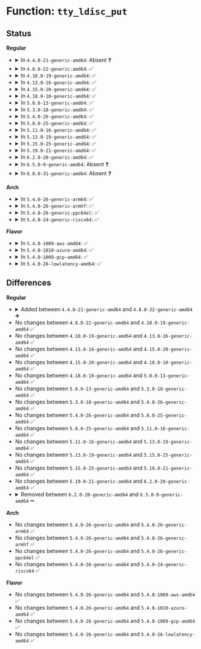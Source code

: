 # Function: <code>tty_ldisc_put</code>

## Status
<b>Regular</b>
<ul>
<li>
<details>
<summary>In <code>4.4.0-21-generic-amd64</code>: Absent ❓</summary>

```json
{
  "name": "tty_ldisc_put",
  "collision_type": "Unique Static",
  "inline_type": "Full",
  "funcs": [
    {
      "addr": 18446744071583996700,
      "name": "tty_ldisc_put",
      "external": false,
      "loc": "drivers/tty/tty_ldisc.c:188",
      "file": "drivers/tty/tty_ldisc.c",
      "inline": "declared, inlined",
      "caller_inline": [
        "drivers/tty/tty_ldisc.c:tty_ldisc_kill",
        "drivers/tty/tty_ldisc.c:tty_ldisc_reinit",
        "drivers/tty/tty_ldisc.c:tty_set_ldisc",
        "drivers/tty/tty_ldisc.c:tty_set_ldisc",
        "drivers/tty/tty_ldisc.c:tty_set_ldisc",
        "drivers/tty/tty_ldisc.c:tty_set_ldisc",
        "drivers/tty/tty_ldisc.c:tty_set_ldisc",
        "drivers/tty/tty_ldisc.c:tty_set_ldisc",
        "drivers/tty/tty_ldisc.c:tty_ldisc_deinit"
      ],
      "caller_func": []
    }
  ],
  "symbols": []
}
```
</details>
</li>
<li>
<details>
<summary>In <code>4.8.0-22-generic-amd64</code>: ✅</summary>

```c
void tty_ldisc_put(struct tty_ldisc * ld)
```

```json
{
  "name": "tty_ldisc_put",
  "collision_type": "Unique Static",
  "inline_type": "No",
  "funcs": [
    {
      "addr": 18446744071584328480,
      "name": "tty_ldisc_put",
      "external": false,
      "loc": "drivers/tty/tty_ldisc.c:195",
      "file": "drivers/tty/tty_ldisc.c",
      "inline": "seen, unknown",
      "caller_inline": [],
      "caller_func": [
        "drivers/tty/tty_ldisc.c:tty_ldisc_deinit",
        "drivers/tty/tty_ldisc.c:tty_ldisc_reinit",
        "drivers/tty/tty_ldisc.c:tty_ldisc_reinit",
        "drivers/tty/tty_ldisc.c:tty_ldisc_kill",
        "drivers/tty/tty_ldisc.c:tty_set_ldisc",
        "drivers/tty/tty_ldisc.c:tty_set_ldisc",
        "drivers/tty/tty_ldisc.c:tty_set_ldisc"
      ]
    }
  ],
  "symbols": [
    {
      "addr": 18446744071584328480,
      "name": "tty_ldisc_put",
      "section": ".text",
      "bind": "STB_LOCAL",
      "size": 86
    }
  ]
}
```
</details>
</li>
<li>
<details>
<summary>In <code>4.10.0-19-generic-amd64</code>: ✅</summary>

```c
void tty_ldisc_put(struct tty_ldisc * ld)
```

```json
{
  "name": "tty_ldisc_put",
  "collision_type": "Unique Static",
  "inline_type": "No",
  "funcs": [
    {
      "addr": 18446744071584510432,
      "name": "tty_ldisc_put",
      "external": false,
      "loc": "drivers/tty/tty_ldisc.c:195",
      "file": "drivers/tty/tty_ldisc.c",
      "inline": "seen, unknown",
      "caller_inline": [],
      "caller_func": [
        "drivers/tty/tty_ldisc.c:tty_ldisc_deinit",
        "drivers/tty/tty_ldisc.c:tty_ldisc_reinit",
        "drivers/tty/tty_ldisc.c:tty_ldisc_reinit",
        "drivers/tty/tty_ldisc.c:tty_ldisc_kill",
        "drivers/tty/tty_ldisc.c:tty_set_ldisc",
        "drivers/tty/tty_ldisc.c:tty_set_ldisc",
        "drivers/tty/tty_ldisc.c:tty_set_ldisc"
      ]
    }
  ],
  "symbols": [
    {
      "addr": 18446744071584510432,
      "name": "tty_ldisc_put",
      "section": ".text",
      "bind": "STB_LOCAL",
      "size": 86
    }
  ]
}
```
</details>
</li>
<li>
<details>
<summary>In <code>4.13.0-16-generic-amd64</code>: ✅</summary>

```c
void tty_ldisc_put(struct tty_ldisc * ld)
```

```json
{
  "name": "tty_ldisc_put",
  "collision_type": "Unique Static",
  "inline_type": "No",
  "funcs": [
    {
      "addr": 18446744071584589872,
      "name": "tty_ldisc_put",
      "external": false,
      "loc": "drivers/tty/tty_ldisc.c:195",
      "file": "drivers/tty/tty_ldisc.c",
      "inline": "seen, unknown",
      "caller_inline": [],
      "caller_func": [
        "drivers/tty/tty_ldisc.c:tty_ldisc_deinit",
        "drivers/tty/tty_ldisc.c:tty_ldisc_reinit",
        "drivers/tty/tty_ldisc.c:tty_ldisc_reinit",
        "drivers/tty/tty_ldisc.c:tty_ldisc_kill",
        "drivers/tty/tty_ldisc.c:tty_set_ldisc",
        "drivers/tty/tty_ldisc.c:tty_set_ldisc",
        "drivers/tty/tty_ldisc.c:tty_set_ldisc",
        "drivers/tty/tty_ldisc.c:tty_ldisc_failto"
      ]
    }
  ],
  "symbols": [
    {
      "addr": 18446744071584589872,
      "name": "tty_ldisc_put",
      "section": ".text",
      "bind": "STB_LOCAL",
      "size": 54
    }
  ]
}
```
</details>
</li>
<li>
<details>
<summary>In <code>4.15.0-20-generic-amd64</code>: ✅</summary>

```c
void tty_ldisc_put(struct tty_ldisc * ld)
```

```json
{
  "name": "tty_ldisc_put",
  "collision_type": "Unique Static",
  "inline_type": "No",
  "funcs": [
    {
      "addr": 18446744071585001936,
      "name": "tty_ldisc_put",
      "external": false,
      "loc": "drivers/tty/tty_ldisc.c:196",
      "file": "drivers/tty/tty_ldisc.c",
      "inline": "seen, unknown",
      "caller_inline": [],
      "caller_func": [
        "drivers/tty/tty_ldisc.c:tty_ldisc_deinit",
        "drivers/tty/tty_ldisc.c:tty_ldisc_reinit",
        "drivers/tty/tty_ldisc.c:tty_ldisc_reinit",
        "drivers/tty/tty_ldisc.c:tty_ldisc_kill",
        "drivers/tty/tty_ldisc.c:tty_set_ldisc",
        "drivers/tty/tty_ldisc.c:tty_set_ldisc",
        "drivers/tty/tty_ldisc.c:tty_set_ldisc",
        "drivers/tty/tty_ldisc.c:tty_ldisc_failto"
      ]
    }
  ],
  "symbols": [
    {
      "addr": 18446744071585001936,
      "name": "tty_ldisc_put",
      "section": ".text",
      "bind": "STB_LOCAL",
      "size": 56
    }
  ]
}
```
</details>
</li>
<li>
<details>
<summary>In <code>4.18.0-10-generic-amd64</code>: ✅</summary>

```c
void tty_ldisc_put(struct tty_ldisc * ld)
```

```json
{
  "name": "tty_ldisc_put",
  "collision_type": "Unique Static",
  "inline_type": "No",
  "funcs": [
    {
      "addr": 18446744071585236208,
      "name": "tty_ldisc_put",
      "external": false,
      "loc": "drivers/tty/tty_ldisc.c:195",
      "file": "drivers/tty/tty_ldisc.c",
      "inline": "seen, unknown",
      "caller_inline": [],
      "caller_func": [
        "drivers/tty/tty_ldisc.c:tty_ldisc_deinit",
        "drivers/tty/tty_ldisc.c:tty_ldisc_reinit",
        "drivers/tty/tty_ldisc.c:tty_ldisc_reinit",
        "drivers/tty/tty_ldisc.c:tty_ldisc_kill",
        "drivers/tty/tty_ldisc.c:tty_set_ldisc",
        "drivers/tty/tty_ldisc.c:tty_set_ldisc",
        "drivers/tty/tty_ldisc.c:tty_ldisc_failto"
      ]
    }
  ],
  "symbols": [
    {
      "addr": 18446744071585236208,
      "name": "tty_ldisc_put",
      "section": ".text",
      "bind": "STB_LOCAL",
      "size": 55
    }
  ]
}
```
</details>
</li>
<li>
<details>
<summary>In <code>5.0.0-13-generic-amd64</code>: ✅</summary>

```c
void tty_ldisc_put(struct tty_ldisc * ld)
```

```json
{
  "name": "tty_ldisc_put",
  "collision_type": "Unique Static",
  "inline_type": "No",
  "funcs": [
    {
      "addr": 18446744071585355456,
      "name": "tty_ldisc_put",
      "external": false,
      "loc": "drivers/tty/tty_ldisc.c:195",
      "file": "drivers/tty/tty_ldisc.c",
      "inline": "seen, unknown",
      "caller_inline": [],
      "caller_func": [
        "drivers/tty/tty_ldisc.c:tty_ldisc_deinit",
        "drivers/tty/tty_ldisc.c:tty_ldisc_reinit",
        "drivers/tty/tty_ldisc.c:tty_ldisc_reinit",
        "drivers/tty/tty_ldisc.c:tty_ldisc_kill",
        "drivers/tty/tty_ldisc.c:tty_set_ldisc",
        "drivers/tty/tty_ldisc.c:tty_set_ldisc",
        "drivers/tty/tty_ldisc.c:tty_ldisc_failto"
      ]
    }
  ],
  "symbols": [
    {
      "addr": 18446744071585355456,
      "name": "tty_ldisc_put",
      "section": ".text",
      "bind": "STB_LOCAL",
      "size": 55
    }
  ]
}
```
</details>
</li>
<li>
<details>
<summary>In <code>5.3.0-18-generic-amd64</code>: ✅</summary>

```c
void tty_ldisc_put(struct tty_ldisc * ld)
```

```json
{
  "name": "tty_ldisc_put",
  "collision_type": "Unique Static",
  "inline_type": "No",
  "funcs": [
    {
      "addr": 18446744071585568656,
      "name": "tty_ldisc_put",
      "external": false,
      "loc": "drivers/tty/tty_ldisc.c:204",
      "file": "drivers/tty/tty_ldisc.c",
      "inline": "seen, unknown",
      "caller_inline": [],
      "caller_func": [
        "drivers/tty/tty_ldisc.c:tty_ldisc_deinit",
        "drivers/tty/tty_ldisc.c:tty_ldisc_reinit",
        "drivers/tty/tty_ldisc.c:tty_ldisc_reinit",
        "drivers/tty/tty_ldisc.c:tty_ldisc_kill",
        "drivers/tty/tty_ldisc.c:tty_set_ldisc",
        "drivers/tty/tty_ldisc.c:tty_set_ldisc",
        "drivers/tty/tty_ldisc.c:tty_ldisc_failto"
      ]
    }
  ],
  "symbols": [
    {
      "addr": 18446744071585568656,
      "name": "tty_ldisc_put",
      "section": ".text",
      "bind": "STB_LOCAL",
      "size": 56
    }
  ]
}
```
</details>
</li>
<li>
<details>
<summary>In <code>5.4.0-26-generic-amd64</code>: ✅</summary>

```c
void tty_ldisc_put(struct tty_ldisc * ld)
```

```json
{
  "name": "tty_ldisc_put",
  "collision_type": "Unique Static",
  "inline_type": "No",
  "funcs": [
    {
      "addr": 18446744071585709856,
      "name": "tty_ldisc_put",
      "external": false,
      "loc": "drivers/tty/tty_ldisc.c:204",
      "file": "drivers/tty/tty_ldisc.c",
      "inline": "seen, unknown",
      "caller_inline": [],
      "caller_func": [
        "drivers/tty/tty_ldisc.c:tty_ldisc_deinit",
        "drivers/tty/tty_ldisc.c:tty_ldisc_reinit",
        "drivers/tty/tty_ldisc.c:tty_ldisc_reinit",
        "drivers/tty/tty_ldisc.c:tty_ldisc_kill",
        "drivers/tty/tty_ldisc.c:tty_set_ldisc",
        "drivers/tty/tty_ldisc.c:tty_set_ldisc",
        "drivers/tty/tty_ldisc.c:tty_ldisc_failto"
      ]
    }
  ],
  "symbols": [
    {
      "addr": 18446744071585709856,
      "name": "tty_ldisc_put",
      "section": ".text",
      "bind": "STB_LOCAL",
      "size": 56
    }
  ]
}
```
</details>
</li>
<li>
<details>
<summary>In <code>5.8.0-25-generic-amd64</code>: ✅</summary>

```c
void tty_ldisc_put(struct tty_ldisc * ld)
```

```json
{
  "name": "tty_ldisc_put",
  "collision_type": "Unique Static",
  "inline_type": "No",
  "funcs": [
    {
      "addr": 18446744071586439328,
      "name": "tty_ldisc_put",
      "external": false,
      "loc": "drivers/tty/tty_ldisc.c:199",
      "file": "drivers/tty/tty_ldisc.c",
      "inline": "seen, unknown",
      "caller_inline": [],
      "caller_func": [
        "drivers/tty/tty_ldisc.c:tty_ldisc_deinit",
        "drivers/tty/tty_ldisc.c:tty_ldisc_release",
        "drivers/tty/tty_ldisc.c:tty_ldisc_release",
        "drivers/tty/tty_ldisc.c:tty_ldisc_hangup",
        "drivers/tty/tty_ldisc.c:tty_ldisc_reinit",
        "drivers/tty/tty_ldisc.c:tty_ldisc_reinit",
        "drivers/tty/tty_ldisc.c:tty_set_ldisc",
        "drivers/tty/tty_ldisc.c:tty_set_ldisc",
        "drivers/tty/tty_ldisc.c:tty_ldisc_failto"
      ]
    }
  ],
  "symbols": [
    {
      "addr": 18446744071586439328,
      "name": "tty_ldisc_put",
      "section": ".text",
      "bind": "STB_LOCAL",
      "size": 92
    }
  ]
}
```
</details>
</li>
<li>
<details>
<summary>In <code>5.11.0-16-generic-amd64</code>: ✅</summary>

```c
void tty_ldisc_put(struct tty_ldisc * ld)
```

```json
{
  "name": "tty_ldisc_put",
  "collision_type": "Unique Static",
  "inline_type": "No",
  "funcs": [
    {
      "addr": 18446744071586553856,
      "name": "tty_ldisc_put",
      "external": false,
      "loc": "drivers/tty/tty_ldisc.c:198",
      "file": "drivers/tty/tty_ldisc.c",
      "inline": "seen, unknown",
      "caller_inline": [],
      "caller_func": [
        "drivers/tty/tty_ldisc.c:tty_ldisc_deinit",
        "drivers/tty/tty_ldisc.c:tty_ldisc_release",
        "drivers/tty/tty_ldisc.c:tty_ldisc_release",
        "drivers/tty/tty_ldisc.c:tty_ldisc_hangup",
        "drivers/tty/tty_ldisc.c:tty_ldisc_reinit",
        "drivers/tty/tty_ldisc.c:tty_ldisc_reinit",
        "drivers/tty/tty_ldisc.c:tty_set_ldisc",
        "drivers/tty/tty_ldisc.c:tty_set_ldisc",
        "drivers/tty/tty_ldisc.c:tty_ldisc_failto"
      ]
    }
  ],
  "symbols": [
    {
      "addr": 18446744071586553856,
      "name": "tty_ldisc_put",
      "section": ".text",
      "bind": "STB_LOCAL",
      "size": 92
    }
  ]
}
```
</details>
</li>
<li>
<details>
<summary>In <code>5.13.0-19-generic-amd64</code>: ✅</summary>

```c
void tty_ldisc_put(struct tty_ldisc * ld)
```

```json
{
  "name": "tty_ldisc_put",
  "collision_type": "Unique Static",
  "inline_type": "No",
  "funcs": [
    {
      "addr": 18446744071586438608,
      "name": "tty_ldisc_put",
      "external": false,
      "loc": "drivers/tty/tty_ldisc.c:199",
      "file": "drivers/tty/tty_ldisc.c",
      "inline": "seen, unknown",
      "caller_inline": [],
      "caller_func": [
        "drivers/tty/tty_ldisc.c:tty_ldisc_deinit",
        "drivers/tty/tty_ldisc.c:tty_ldisc_release",
        "drivers/tty/tty_ldisc.c:tty_ldisc_release",
        "drivers/tty/tty_ldisc.c:tty_ldisc_hangup",
        "drivers/tty/tty_ldisc.c:tty_ldisc_reinit",
        "drivers/tty/tty_ldisc.c:tty_ldisc_reinit",
        "drivers/tty/tty_ldisc.c:tty_set_ldisc",
        "drivers/tty/tty_ldisc.c:tty_set_ldisc",
        "drivers/tty/tty_ldisc.c:tty_ldisc_failto"
      ]
    }
  ],
  "symbols": [
    {
      "addr": 18446744071586438608,
      "name": "tty_ldisc_put",
      "section": ".text",
      "bind": "STB_LOCAL",
      "size": 92
    }
  ]
}
```
</details>
</li>
<li>
<details>
<summary>In <code>5.15.0-25-generic-amd64</code>: ✅</summary>

```c
void tty_ldisc_put(struct tty_ldisc * ld)
```

```json
{
  "name": "tty_ldisc_put",
  "collision_type": "Unique Static",
  "inline_type": "No",
  "funcs": [
    {
      "addr": 18446744071586964160,
      "name": "tty_ldisc_put",
      "external": false,
      "loc": "drivers/tty/tty_ldisc.c:184",
      "file": "drivers/tty/tty_ldisc.c",
      "inline": "seen, unknown",
      "caller_inline": [],
      "caller_func": [
        "drivers/tty/tty_ldisc.c:tty_ldisc_deinit",
        "drivers/tty/tty_ldisc.c:tty_ldisc_release",
        "drivers/tty/tty_ldisc.c:tty_ldisc_release",
        "drivers/tty/tty_ldisc.c:tty_ldisc_hangup",
        "drivers/tty/tty_ldisc.c:tty_ldisc_reinit",
        "drivers/tty/tty_ldisc.c:tty_ldisc_reinit",
        "drivers/tty/tty_ldisc.c:tty_set_ldisc",
        "drivers/tty/tty_ldisc.c:tty_set_ldisc",
        "drivers/tty/tty_ldisc.c:tty_ldisc_failto"
      ]
    }
  ],
  "symbols": [
    {
      "addr": 18446744071586964160,
      "name": "tty_ldisc_put",
      "section": ".text",
      "bind": "STB_LOCAL",
      "size": 85
    }
  ]
}
```
</details>
</li>
<li>
<details>
<summary>In <code>5.19.0-21-generic-amd64</code>: ✅</summary>

```c
void tty_ldisc_put(struct tty_ldisc * ld)
```

```json
{
  "name": "tty_ldisc_put",
  "collision_type": "Unique Static",
  "inline_type": "No",
  "funcs": [
    {
      "addr": 18446744071588259392,
      "name": "tty_ldisc_put",
      "external": false,
      "loc": "drivers/tty/tty_ldisc.c:179",
      "file": "drivers/tty/tty_ldisc.c",
      "inline": "seen, unknown",
      "caller_inline": [],
      "caller_func": [
        "drivers/tty/tty_ldisc.c:tty_ldisc_deinit",
        "drivers/tty/tty_ldisc.c:tty_ldisc_release",
        "drivers/tty/tty_ldisc.c:tty_ldisc_release",
        "drivers/tty/tty_ldisc.c:tty_ldisc_release",
        "drivers/tty/tty_ldisc.c:tty_ldisc_release",
        "drivers/tty/tty_ldisc.c:tty_ldisc_release",
        "drivers/tty/tty_ldisc.c:tty_ldisc_hangup",
        "drivers/tty/tty_ldisc.c:tty_ldisc_reinit",
        "drivers/tty/tty_ldisc.c:tty_ldisc_reinit",
        "drivers/tty/tty_ldisc.c:tty_set_ldisc",
        "drivers/tty/tty_ldisc.c:tty_set_ldisc",
        "drivers/tty/tty_ldisc.c:tty_ldisc_failto"
      ]
    }
  ],
  "symbols": [
    {
      "addr": 18446744071588259392,
      "name": "tty_ldisc_put",
      "section": ".text",
      "bind": "STB_LOCAL",
      "size": 105
    }
  ]
}
```
</details>
</li>
<li>
<details>
<summary>In <code>6.2.0-20-generic-amd64</code>: ✅</summary>

```c
void tty_ldisc_put(struct tty_ldisc * ld)
```

```json
{
  "name": "tty_ldisc_put",
  "collision_type": "Unique Static",
  "inline_type": "No",
  "funcs": [
    {
      "addr": 18446744071589672832,
      "name": "tty_ldisc_put",
      "external": false,
      "loc": "drivers/tty/tty_ldisc.c:179",
      "file": "drivers/tty/tty_ldisc.c",
      "inline": "seen, unknown",
      "caller_inline": [],
      "caller_func": [
        "drivers/tty/tty_ldisc.c:tty_ldisc_deinit",
        "drivers/tty/tty_ldisc.c:tty_ldisc_release",
        "drivers/tty/tty_ldisc.c:tty_ldisc_release",
        "drivers/tty/tty_ldisc.c:tty_ldisc_release",
        "drivers/tty/tty_ldisc.c:tty_ldisc_release",
        "drivers/tty/tty_ldisc.c:tty_ldisc_release",
        "drivers/tty/tty_ldisc.c:tty_ldisc_hangup",
        "drivers/tty/tty_ldisc.c:tty_ldisc_reinit",
        "drivers/tty/tty_ldisc.c:tty_ldisc_reinit",
        "drivers/tty/tty_ldisc.c:tty_set_ldisc",
        "drivers/tty/tty_ldisc.c:tty_set_ldisc",
        "drivers/tty/tty_ldisc.c:tty_ldisc_failto"
      ]
    }
  ],
  "symbols": [
    {
      "addr": 18446744071589672832,
      "name": "tty_ldisc_put",
      "section": ".text",
      "bind": "STB_LOCAL",
      "size": 105
    }
  ]
}
```
</details>
</li>
<li>
<details>
<summary>In <code>6.5.0-9-generic-amd64</code>: Absent ❓</summary>

```json
{
  "name": "tty_ldisc_put",
  "collision_type": "Unique Static",
  "inline_type": "Full",
  "funcs": [
    {
      "addr": 18446744071589980892,
      "name": "tty_ldisc_put",
      "external": false,
      "loc": "drivers/tty/tty_ldisc.c:178",
      "file": "drivers/tty/tty_ldisc.c",
      "inline": "not declared, inlined",
      "caller_inline": [
        "drivers/tty/tty_ldisc.c:tty_ldisc_deinit",
        "drivers/tty/tty_ldisc.c:tty_ldisc_release",
        "drivers/tty/tty_ldisc.c:tty_ldisc_release",
        "drivers/tty/tty_ldisc.c:tty_ldisc_hangup",
        "drivers/tty/tty_ldisc.c:tty_ldisc_reinit",
        "drivers/tty/tty_ldisc.c:tty_ldisc_reinit",
        "drivers/tty/tty_ldisc.c:tty_set_ldisc",
        "drivers/tty/tty_ldisc.c:tty_set_ldisc",
        "drivers/tty/tty_ldisc.c:tty_ldisc_failto"
      ],
      "caller_func": []
    }
  ],
  "symbols": []
}
```
</details>
</li>
<li>
<details>
<summary>In <code>6.8.0-31-generic-amd64</code>: Absent ❓</summary>

```json
{
  "name": "tty_ldisc_put",
  "collision_type": "Unique Static",
  "inline_type": "Full",
  "funcs": [
    {
      "addr": 18446744071590319612,
      "name": "tty_ldisc_put",
      "external": false,
      "loc": "drivers/tty/tty_ldisc.c:178",
      "file": "drivers/tty/tty_ldisc.c",
      "inline": "not declared, inlined",
      "caller_inline": [
        "drivers/tty/tty_ldisc.c:tty_ldisc_deinit",
        "drivers/tty/tty_ldisc.c:tty_ldisc_release",
        "drivers/tty/tty_ldisc.c:tty_ldisc_release",
        "drivers/tty/tty_ldisc.c:tty_ldisc_hangup",
        "drivers/tty/tty_ldisc.c:tty_ldisc_reinit",
        "drivers/tty/tty_ldisc.c:tty_ldisc_reinit",
        "drivers/tty/tty_ldisc.c:tty_set_ldisc",
        "drivers/tty/tty_ldisc.c:tty_set_ldisc",
        "drivers/tty/tty_ldisc.c:tty_ldisc_failto"
      ],
      "caller_func": []
    }
  ],
  "symbols": []
}
```
</details>
</li>
</ul>
<b>Arch</b>
<ul>
<li>
<details>
<summary>In <code>5.4.0-26-generic-arm64</code>: ✅</summary>

```c
void tty_ldisc_put(struct tty_ldisc * ld)
```

```json
{
  "name": "tty_ldisc_put",
  "collision_type": "Unique Static",
  "inline_type": "No",
  "funcs": [
    {
      "addr": 18446603336498398056,
      "name": "tty_ldisc_put",
      "external": false,
      "loc": "drivers/tty/tty_ldisc.c:204",
      "file": "drivers/tty/tty_ldisc.c",
      "inline": "seen, unknown",
      "caller_inline": [],
      "caller_func": [
        "drivers/tty/tty_ldisc.c:tty_ldisc_deinit",
        "drivers/tty/tty_ldisc.c:tty_ldisc_reinit",
        "drivers/tty/tty_ldisc.c:tty_ldisc_reinit",
        "drivers/tty/tty_ldisc.c:tty_ldisc_kill",
        "drivers/tty/tty_ldisc.c:tty_set_ldisc",
        "drivers/tty/tty_ldisc.c:tty_set_ldisc",
        "drivers/tty/tty_ldisc.c:tty_ldisc_failto"
      ]
    }
  ],
  "symbols": [
    {
      "addr": 18446603336498398056,
      "name": "tty_ldisc_put",
      "section": ".text",
      "bind": "STB_LOCAL",
      "size": 80
    }
  ]
}
```
</details>
</li>
<li>
<details>
<summary>In <code>5.4.0-26-generic-armhf</code>: ✅</summary>

```c
void tty_ldisc_put(struct tty_ldisc * ld)
```

```json
{
  "name": "tty_ldisc_put",
  "collision_type": "Unique Static",
  "inline_type": "No",
  "funcs": [
    {
      "addr": 3231073384,
      "name": "tty_ldisc_put",
      "external": false,
      "loc": "drivers/tty/tty_ldisc.c:204",
      "file": "drivers/tty/tty_ldisc.c",
      "inline": "seen, unknown",
      "caller_inline": [],
      "caller_func": [
        "drivers/tty/tty_ldisc.c:tty_ldisc_deinit",
        "drivers/tty/tty_ldisc.c:tty_ldisc_reinit",
        "drivers/tty/tty_ldisc.c:tty_ldisc_reinit",
        "drivers/tty/tty_ldisc.c:tty_ldisc_kill",
        "drivers/tty/tty_ldisc.c:tty_set_ldisc",
        "drivers/tty/tty_ldisc.c:tty_set_ldisc",
        "drivers/tty/tty_ldisc.c:tty_ldisc_failto"
      ]
    }
  ],
  "symbols": [
    {
      "addr": 3231073384,
      "name": "tty_ldisc_put",
      "section": ".text",
      "bind": "STB_LOCAL",
      "size": 100
    }
  ]
}
```
</details>
</li>
<li>
<details>
<summary>In <code>5.4.0-26-generic-ppc64el</code>: ✅</summary>

```c
void tty_ldisc_put(struct tty_ldisc * ld)
```

```json
{
  "name": "tty_ldisc_put",
  "collision_type": "Unique Static",
  "inline_type": "No",
  "funcs": [
    {
      "addr": 13835058055291580528,
      "name": "tty_ldisc_put",
      "external": false,
      "loc": "drivers/tty/tty_ldisc.c:204",
      "file": "drivers/tty/tty_ldisc.c",
      "inline": "seen, unknown",
      "caller_inline": [],
      "caller_func": [
        "drivers/tty/tty_ldisc.c:tty_ldisc_deinit",
        "drivers/tty/tty_ldisc.c:tty_ldisc_reinit",
        "drivers/tty/tty_ldisc.c:tty_ldisc_reinit",
        "drivers/tty/tty_ldisc.c:tty_ldisc_kill",
        "drivers/tty/tty_ldisc.c:tty_set_ldisc",
        "drivers/tty/tty_ldisc.c:tty_set_ldisc",
        "drivers/tty/tty_ldisc.c:tty_ldisc_failto"
      ]
    }
  ],
  "symbols": [
    {
      "addr": 13835058055291580528,
      "name": "tty_ldisc_put",
      "section": ".text",
      "bind": "STB_LOCAL",
      "size": 112
    }
  ]
}
```
</details>
</li>
<li>
<details>
<summary>In <code>5.4.0-24-generic-riscv64</code>: ✅</summary>

```c
void tty_ldisc_put(struct tty_ldisc * ld)
```

```json
{
  "name": "tty_ldisc_put",
  "collision_type": "Unique Static",
  "inline_type": "No",
  "funcs": [
    {
      "addr": 18446743936276059612,
      "name": "tty_ldisc_put",
      "external": false,
      "loc": "drivers/tty/tty_ldisc.c:204",
      "file": "drivers/tty/tty_ldisc.c",
      "inline": "seen, unknown",
      "caller_inline": [],
      "caller_func": [
        "drivers/tty/tty_ldisc.c:tty_ldisc_deinit",
        "drivers/tty/tty_ldisc.c:tty_ldisc_reinit",
        "drivers/tty/tty_ldisc.c:tty_ldisc_reinit",
        "drivers/tty/tty_ldisc.c:tty_ldisc_kill",
        "drivers/tty/tty_ldisc.c:tty_set_ldisc",
        "drivers/tty/tty_ldisc.c:tty_set_ldisc",
        "drivers/tty/tty_ldisc.c:tty_ldisc_failto"
      ]
    }
  ],
  "symbols": [
    {
      "addr": 18446743936276059612,
      "name": "tty_ldisc_put",
      "section": ".text",
      "bind": "STB_LOCAL",
      "size": 74
    }
  ]
}
```
</details>
</li>
</ul>
<b>Flavor</b>
<ul>
<li>
<details>
<summary>In <code>5.4.0-1009-aws-amd64</code>: ✅</summary>

```c
void tty_ldisc_put(struct tty_ldisc * ld)
```

```json
{
  "name": "tty_ldisc_put",
  "collision_type": "Unique Static",
  "inline_type": "No",
  "funcs": [
    {
      "addr": 18446744071585470880,
      "name": "tty_ldisc_put",
      "external": false,
      "loc": "drivers/tty/tty_ldisc.c:204",
      "file": "drivers/tty/tty_ldisc.c",
      "inline": "seen, unknown",
      "caller_inline": [],
      "caller_func": [
        "drivers/tty/tty_ldisc.c:tty_ldisc_deinit",
        "drivers/tty/tty_ldisc.c:tty_ldisc_reinit",
        "drivers/tty/tty_ldisc.c:tty_ldisc_reinit",
        "drivers/tty/tty_ldisc.c:tty_ldisc_kill",
        "drivers/tty/tty_ldisc.c:tty_set_ldisc",
        "drivers/tty/tty_ldisc.c:tty_set_ldisc",
        "drivers/tty/tty_ldisc.c:tty_ldisc_failto"
      ]
    }
  ],
  "symbols": [
    {
      "addr": 18446744071585470880,
      "name": "tty_ldisc_put",
      "section": ".text",
      "bind": "STB_LOCAL",
      "size": 56
    }
  ]
}
```
</details>
</li>
<li>
<details>
<summary>In <code>5.4.0-1010-azure-amd64</code>: ✅</summary>

```c
void tty_ldisc_put(struct tty_ldisc * ld)
```

```json
{
  "name": "tty_ldisc_put",
  "collision_type": "Unique Static",
  "inline_type": "No",
  "funcs": [
    {
      "addr": 18446744071585340896,
      "name": "tty_ldisc_put",
      "external": false,
      "loc": "drivers/tty/tty_ldisc.c:204",
      "file": "drivers/tty/tty_ldisc.c",
      "inline": "seen, unknown",
      "caller_inline": [],
      "caller_func": [
        "drivers/tty/tty_ldisc.c:tty_ldisc_deinit",
        "drivers/tty/tty_ldisc.c:tty_ldisc_reinit",
        "drivers/tty/tty_ldisc.c:tty_ldisc_reinit",
        "drivers/tty/tty_ldisc.c:tty_ldisc_kill",
        "drivers/tty/tty_ldisc.c:tty_set_ldisc",
        "drivers/tty/tty_ldisc.c:tty_set_ldisc",
        "drivers/tty/tty_ldisc.c:tty_ldisc_failto"
      ]
    }
  ],
  "symbols": [
    {
      "addr": 18446744071585340896,
      "name": "tty_ldisc_put",
      "section": ".text",
      "bind": "STB_LOCAL",
      "size": 56
    }
  ]
}
```
</details>
</li>
<li>
<details>
<summary>In <code>5.4.0-1009-gcp-amd64</code>: ✅</summary>

```c
void tty_ldisc_put(struct tty_ldisc * ld)
```

```json
{
  "name": "tty_ldisc_put",
  "collision_type": "Unique Static",
  "inline_type": "No",
  "funcs": [
    {
      "addr": 18446744071585660256,
      "name": "tty_ldisc_put",
      "external": false,
      "loc": "drivers/tty/tty_ldisc.c:204",
      "file": "drivers/tty/tty_ldisc.c",
      "inline": "seen, unknown",
      "caller_inline": [],
      "caller_func": [
        "drivers/tty/tty_ldisc.c:tty_ldisc_deinit",
        "drivers/tty/tty_ldisc.c:tty_ldisc_reinit",
        "drivers/tty/tty_ldisc.c:tty_ldisc_reinit",
        "drivers/tty/tty_ldisc.c:tty_ldisc_kill",
        "drivers/tty/tty_ldisc.c:tty_set_ldisc",
        "drivers/tty/tty_ldisc.c:tty_set_ldisc",
        "drivers/tty/tty_ldisc.c:tty_ldisc_failto"
      ]
    }
  ],
  "symbols": [
    {
      "addr": 18446744071585660256,
      "name": "tty_ldisc_put",
      "section": ".text",
      "bind": "STB_LOCAL",
      "size": 56
    }
  ]
}
```
</details>
</li>
<li>
<details>
<summary>In <code>5.4.0-26-lowlatency-amd64</code>: ✅</summary>

```c
void tty_ldisc_put(struct tty_ldisc * ld)
```

```json
{
  "name": "tty_ldisc_put",
  "collision_type": "Unique Static",
  "inline_type": "No",
  "funcs": [
    {
      "addr": 18446744071585768368,
      "name": "tty_ldisc_put",
      "external": false,
      "loc": "drivers/tty/tty_ldisc.c:204",
      "file": "drivers/tty/tty_ldisc.c",
      "inline": "seen, unknown",
      "caller_inline": [],
      "caller_func": [
        "drivers/tty/tty_ldisc.c:tty_ldisc_deinit",
        "drivers/tty/tty_ldisc.c:tty_ldisc_reinit",
        "drivers/tty/tty_ldisc.c:tty_ldisc_reinit",
        "drivers/tty/tty_ldisc.c:tty_ldisc_kill",
        "drivers/tty/tty_ldisc.c:tty_set_ldisc",
        "drivers/tty/tty_ldisc.c:tty_set_ldisc",
        "drivers/tty/tty_ldisc.c:tty_ldisc_failto"
      ]
    }
  ],
  "symbols": [
    {
      "addr": 18446744071585768368,
      "name": "tty_ldisc_put",
      "section": ".text",
      "bind": "STB_LOCAL",
      "size": 56
    }
  ]
}
```
</details>
</li>
</ul>

## Differences
<b>Regular</b>
<ul>
<li>
<details>
<summary>Added between <code>4.4.0-21-generic-amd64</code> and <code>4.8.0-22-generic-amd64</code> ➕</summary>

```c
void tty_ldisc_put(struct tty_ldisc * ld)
```
</details>
</li>
<li>
No changes between <code>4.8.0-22-generic-amd64</code> and <code>4.10.0-19-generic-amd64</code> ✅
</li>
<li>
No changes between <code>4.10.0-19-generic-amd64</code> and <code>4.13.0-16-generic-amd64</code> ✅
</li>
<li>
No changes between <code>4.13.0-16-generic-amd64</code> and <code>4.15.0-20-generic-amd64</code> ✅
</li>
<li>
No changes between <code>4.15.0-20-generic-amd64</code> and <code>4.18.0-10-generic-amd64</code> ✅
</li>
<li>
No changes between <code>4.18.0-10-generic-amd64</code> and <code>5.0.0-13-generic-amd64</code> ✅
</li>
<li>
No changes between <code>5.0.0-13-generic-amd64</code> and <code>5.3.0-18-generic-amd64</code> ✅
</li>
<li>
No changes between <code>5.3.0-18-generic-amd64</code> and <code>5.4.0-26-generic-amd64</code> ✅
</li>
<li>
No changes between <code>5.4.0-26-generic-amd64</code> and <code>5.8.0-25-generic-amd64</code> ✅
</li>
<li>
No changes between <code>5.8.0-25-generic-amd64</code> and <code>5.11.0-16-generic-amd64</code> ✅
</li>
<li>
No changes between <code>5.11.0-16-generic-amd64</code> and <code>5.13.0-19-generic-amd64</code> ✅
</li>
<li>
No changes between <code>5.13.0-19-generic-amd64</code> and <code>5.15.0-25-generic-amd64</code> ✅
</li>
<li>
No changes between <code>5.15.0-25-generic-amd64</code> and <code>5.19.0-21-generic-amd64</code> ✅
</li>
<li>
No changes between <code>5.19.0-21-generic-amd64</code> and <code>6.2.0-20-generic-amd64</code> ✅
</li>
<li>
<details>
<summary>Removed between <code>6.2.0-20-generic-amd64</code> and <code>6.5.0-9-generic-amd64</code> ➖</summary>

```c
void tty_ldisc_put(struct tty_ldisc * ld)
```
</details>
</li>
</ul>
<b>Arch</b>
<ul>
<li>
No changes between <code>5.4.0-26-generic-amd64</code> and <code>5.4.0-26-generic-arm64</code> ✅
</li>
<li>
No changes between <code>5.4.0-26-generic-amd64</code> and <code>5.4.0-26-generic-armhf</code> ✅
</li>
<li>
No changes between <code>5.4.0-26-generic-amd64</code> and <code>5.4.0-26-generic-ppc64el</code> ✅
</li>
<li>
No changes between <code>5.4.0-26-generic-amd64</code> and <code>5.4.0-24-generic-riscv64</code> ✅
</li>
</ul>
<b>Flavor</b>
<ul>
<li>
No changes between <code>5.4.0-26-generic-amd64</code> and <code>5.4.0-1009-aws-amd64</code> ✅
</li>
<li>
No changes between <code>5.4.0-26-generic-amd64</code> and <code>5.4.0-1010-azure-amd64</code> ✅
</li>
<li>
No changes between <code>5.4.0-26-generic-amd64</code> and <code>5.4.0-1009-gcp-amd64</code> ✅
</li>
<li>
No changes between <code>5.4.0-26-generic-amd64</code> and <code>5.4.0-26-lowlatency-amd64</code> ✅
</li>
</ul>
